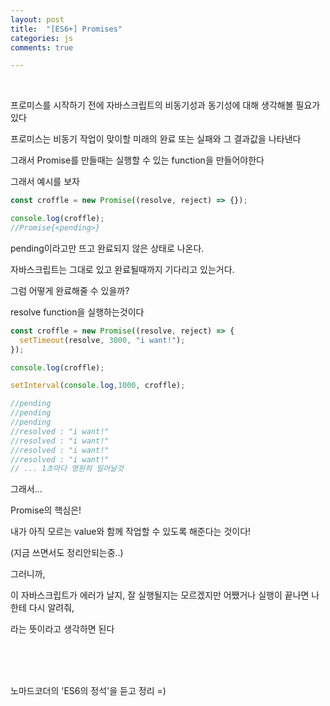 ```yaml
---
layout: post
title:  "[ES6+] Promises"
categories: js 
comments: true

---
```


<br>

프로미스를 시작하기 전에 자바스크립트의 비동기성과 동기성에 대해 생각해볼 필요가 있다

프로미스는 비동기 작업이 맞이할 미래의 완료 또는 실패와 그 결과값을 나타낸다

그래서 Promise를 만들때는 실행할 수 있는 function을 만들어야한다

그래서 예시를 보자

~~~javascript
const croffle = new Promise((resolve, reject) => {});

console.log(croffle);
//Promise{<pending>}
~~~

pending이라고만 뜨고 완료되지 않은 상태로 나온다.

자바스크립트는 그대로 있고 완료될때까지 기다리고 있는거다.

그럼 어떻게 완료해줄 수 있을까?

resolve function을 실행하는것이다

~~~javascript
const croffle = new Promise((resolve, reject) => {
  setTimeout(resolve, 3000, "i want!");
});

console.log(croffle);

setInterval(console.log,1000, croffle);

//pending
//pending
//pending
//resolved : "i want!"
//resolved : "i want!"
//resolved : "i want!"
//resolved : "i want!"
// ... 1초마다 영원히 일어날것
~~~

그래서...

Promise의 핵심은!

내가 아직 모르는 value와 함께 작업할 수 있도록 해준다는 것이다!

(지금 쓰면서도 정리안되는중..)

그러니까,

이 자바스크립트가 에러가 날지, 잘 실행될지는 모르겠지만 어쨌거나 실행이 끝나면 나한테 다시 알려줘,

라는 뜻이라고 생각하면 된다



<br>

<br>

<Br>

노마드코더의 'ES6의 정석'을 듣고 정리 =)












